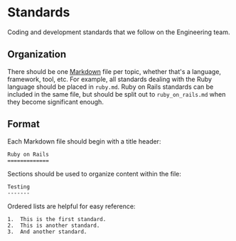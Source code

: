 Standards
=========

Coding and development standards that we follow on the Engineering team.

Organization
------------

There should be one [Markdown](https://help.github.com/articles/github-flavored-markdown)
file per topic, whether that's a language, framework, tool, etc. For example,
all standards dealing with the Ruby language should be placed in `ruby.md`. Ruby
on Rails standards can be included in the same file, but should be split out to
`ruby_on_rails.md` when they become significant enough.

Format
------

Each Markdown file should begin with a title header:

```
Ruby on Rails
=============
```

Sections should be used to organize content within the file:

```
Testing
-------
```

Ordered lists are helpful for easy reference:

```
1.  This is the first standard.
2.  This is another standard.
3.  And another standard.
```
